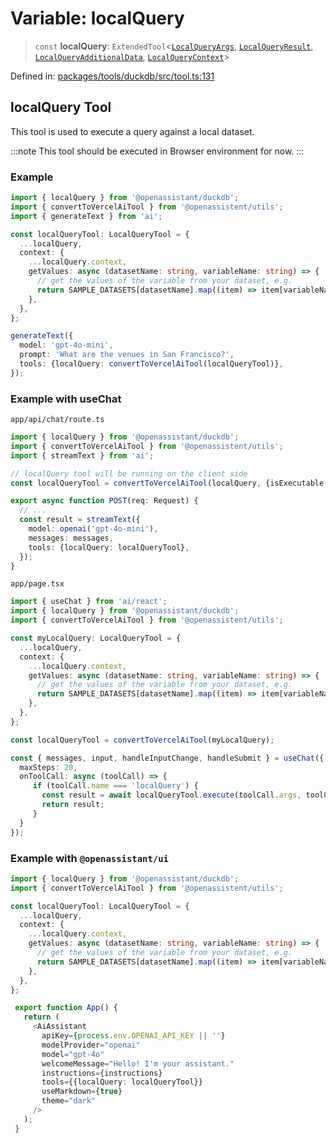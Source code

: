 # Variable: localQuery

> `const` **localQuery**: `ExtendedTool`\<[`LocalQueryArgs`](../type-aliases/LocalQueryArgs.md), [`LocalQueryResult`](../type-aliases/LocalQueryResult.md), [`LocalQueryAdditionalData`](../type-aliases/LocalQueryAdditionalData.md), [`LocalQueryContext`](../type-aliases/LocalQueryContext.md)\>

Defined in: [packages/tools/duckdb/src/tool.ts:131](https://github.com/geodaopenjs/openassistant/blob/0a6a7e7306d75a25dc968b3117f04cb7bd613bec/packages/tools/duckdb/src/tool.ts#L131)

## localQuery Tool

This tool is used to execute a query against a local dataset.

:::note
This tool should be executed in Browser environment for now.
:::

### Example
```typescript
import { localQuery } from '@openassistant/duckdb';
import { convertToVercelAiTool } from '@openassistent/utils';
import { generateText } from 'ai';

const localQueryTool: LocalQueryTool = {
  ...localQuery,
  context: {
    ...localQuery.context,
    getValues: async (datasetName: string, variableName: string) => {
      // get the values of the variable from your dataset, e.g.
      return SAMPLE_DATASETS[datasetName].map((item) => item[variableName]);
    },
  },
};

generateText({
  model: 'gpt-4o-mini',
  prompt: 'What are the venues in San Francisco?',
  tools: {localQuery: convertToVercelAiTool(localQueryTool)},
});
```

### Example with useChat

`app/api/chat/route.ts`
```typescript
import { localQuery } from '@openassistant/duckdb';
import { convertToVercelAiTool } from '@openassistent/utils';
import { streamText } from 'ai';

// localQuery tool will be running on the client side
const localQueryTool = convertToVercelAiTool(localQuery, {isExecutable: false});

export async function POST(req: Request) {
  // ...
  const result = streamText({
    model: openai('gpt-4o-mini'),
    messages: messages,
    tools: {localQuery: localQueryTool},
  });
}
```

`app/page.tsx`
```typescript
import { useChat } from 'ai/react';
import { localQuery } from '@openassistant/duckdb';
import { convertToVercelAiTool } from '@openassistent/utils';

const myLocalQuery: LocalQueryTool = {
  ...localQuery,
  context: {
    ...localQuery.context,
    getValues: async (datasetName: string, variableName: string) => {
      // get the values of the variable from your dataset, e.g.
      return SAMPLE_DATASETS[datasetName].map((item) => item[variableName]);
    },
  },
};

const localQueryTool = convertToVercelAiTool(myLocalQuery);

const { messages, input, handleInputChange, handleSubmit } = useChat({
  maxSteps: 20,
  onToolCall: async (toolCall) => {
     if (toolCall.name === 'localQuery') {
       const result = await localQueryTool.execute(toolCall.args, toolCall.options);
       return result;
     }
  }
});
```

### Example with `@openassistant/ui`

```typescript
import { localQuery } from '@openassistant/duckdb';
import { convertToVercelAiTool } from '@openassistent/utils';

const localQueryTool: LocalQueryTool = {
  ...localQuery,
  context: {
    ...localQuery.context,
    getValues: async (datasetName: string, variableName: string) => {
      // get the values of the variable from your dataset, e.g.
      return SAMPLE_DATASETS[datasetName].map((item) => item[variableName]);
    },
  },
};

 export function App() {
   return (
     <AiAssistant
       apiKey={process.env.OPENAI_API_KEY || ''}
       modelProvider="openai"
       model="gpt-4o"
       welcomeMessage="Hello! I'm your assistant."
       instructions={instructions}
       tools={{localQuery: localQueryTool}}
       useMarkdown={true}
       theme="dark"
     />
   );
 }
```
